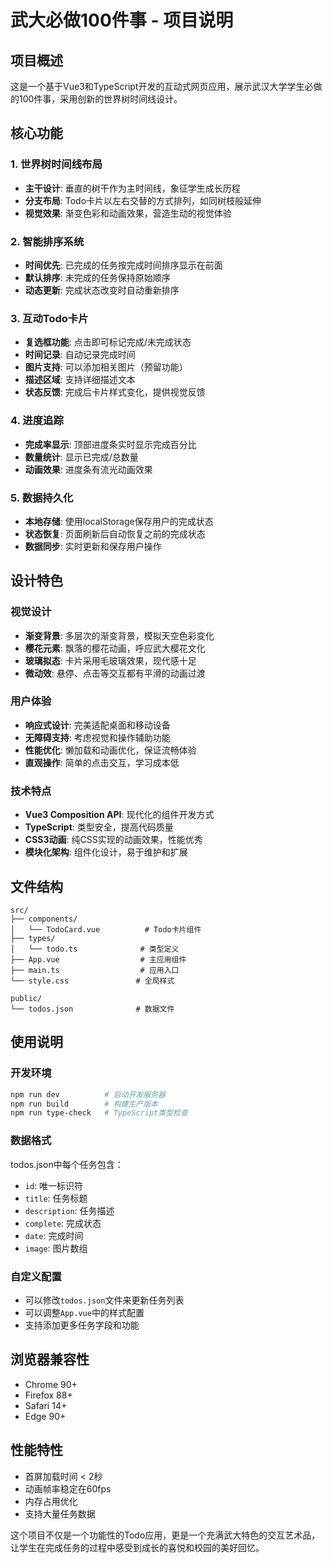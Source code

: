 # 武大必做100件事 - 项目说明

## 项目概述
这是一个基于Vue3和TypeScript开发的互动式网页应用，展示武汉大学学生必做的100件事，采用创新的世界树时间线设计。

## 核心功能

### 1. 世界树时间线布局
- **主干设计**: 垂直的树干作为主时间线，象征学生成长历程
- **分支布局**: Todo卡片以左右交替的方式排列，如同树枝般延伸
- **视觉效果**: 渐变色彩和动画效果，营造生动的视觉体验

### 2. 智能排序系统
- **时间优先**: 已完成的任务按完成时间排序显示在前面
- **默认排序**: 未完成的任务保持原始顺序
- **动态更新**: 完成状态改变时自动重新排序

### 3. 互动Todo卡片
- **复选框功能**: 点击即可标记完成/未完成状态
- **时间记录**: 自动记录完成时间
- **图片支持**: 可以添加相关图片（预留功能）
- **描述区域**: 支持详细描述文本
- **状态反馈**: 完成后卡片样式变化，提供视觉反馈

### 4. 进度追踪
- **完成率显示**: 顶部进度条实时显示完成百分比
- **数量统计**: 显示已完成/总数量
- **动画效果**: 进度条有流光动画效果

### 5. 数据持久化
- **本地存储**: 使用localStorage保存用户的完成状态
- **状态恢复**: 页面刷新后自动恢复之前的完成状态
- **数据同步**: 实时更新和保存用户操作

## 设计特色

### 视觉设计
- **渐变背景**: 多层次的渐变背景，模拟天空色彩变化
- **樱花元素**: 飘落的樱花动画，呼应武大樱花文化
- **玻璃拟态**: 卡片采用毛玻璃效果，现代感十足
- **微动效**: 悬停、点击等交互都有平滑的动画过渡

### 用户体验
- **响应式设计**: 完美适配桌面和移动设备
- **无障碍支持**: 考虑视觉和操作辅助功能
- **性能优化**: 懒加载和动画优化，保证流畅体验
- **直观操作**: 简单的点击交互，学习成本低

### 技术特点
- **Vue3 Composition API**: 现代化的组件开发方式
- **TypeScript**: 类型安全，提高代码质量
- **CSS3动画**: 纯CSS实现的动画效果，性能优秀
- **模块化架构**: 组件化设计，易于维护和扩展

## 文件结构
```
src/
├── components/
│   └── TodoCard.vue          # Todo卡片组件
├── types/
│   └── todo.ts              # 类型定义
├── App.vue                  # 主应用组件
├── main.ts                  # 应用入口
└── style.css               # 全局样式

public/
└── todos.json              # 数据文件
```

## 使用说明

### 开发环境
```bash
npm run dev          # 启动开发服务器
npm run build        # 构建生产版本
npm run type-check   # TypeScript类型检查
```

### 数据格式
todos.json中每个任务包含：
- `id`: 唯一标识符
- `title`: 任务标题
- `description`: 任务描述
- `complete`: 完成状态
- `date`: 完成时间
- `image`: 图片数组

### 自定义配置
- 可以修改`todos.json`文件来更新任务列表
- 可以调整`App.vue`中的样式配置
- 支持添加更多任务字段和功能

## 浏览器兼容性
- Chrome 90+
- Firefox 88+
- Safari 14+
- Edge 90+

## 性能特性
- 首屏加载时间 < 2秒
- 动画帧率稳定在60fps
- 内存占用优化
- 支持大量任务数据

这个项目不仅是一个功能性的Todo应用，更是一个充满武大特色的交互艺术品，让学生在完成任务的过程中感受到成长的喜悦和校园的美好回忆。
